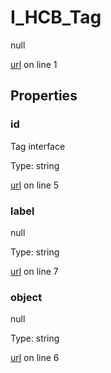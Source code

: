 # I_HCB_Tag

null 

[url](https://github.com/devramsean0/hcb.js/blob/4ece4f3/src/api_schemas/tag.ts#L1) on line 1  

## Properties
### id

Tag interface 

Type: string  

[url](https://github.com/devramsean0/hcb.js/blob/4ece4f3/src/api_schemas/tag.ts#L5) on line 5  

### label

null 

Type: string  

[url](https://github.com/devramsean0/hcb.js/blob/4ece4f3/src/api_schemas/tag.ts#L7) on line 7  

### object

null 

Type: string  

[url](https://github.com/devramsean0/hcb.js/blob/4ece4f3/src/api_schemas/tag.ts#L6) on line 6  
